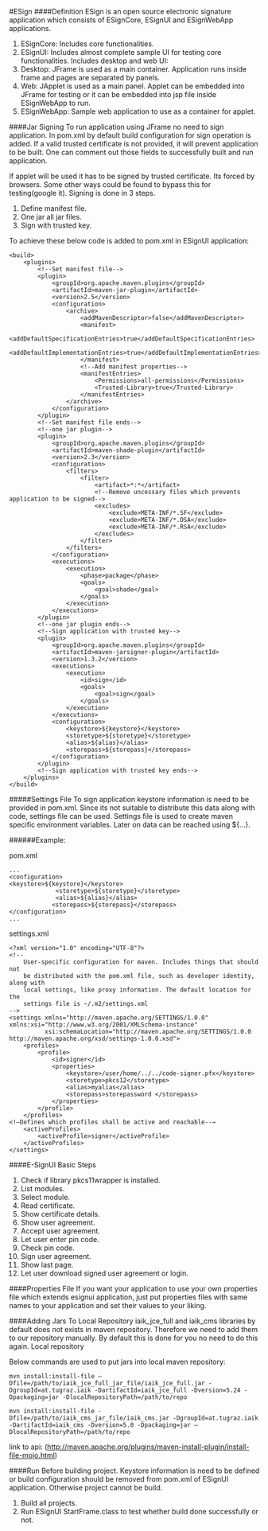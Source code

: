 #ESign
####Definition
ESign is an open source electronic signature application which consists of ESignCore, ESignUI and ESignWebApp applications.

1. ESignCore: Includes core functionalities.
2. ESignUI: Includes almost complete sample UI for testing core functionalities. Includes desktop and web UI:
  1. Desktop: JFrame is used as a main container. Application runs inside frame and pages are separated by panels.
  2. Web: JApplet is used as a main panel. Applet can be embedded into JFrame for testing or it can be embedded into jsp file inside ESignWebApp to run.
3. ESignWebApp: Sample web application to use as a container for applet.

####Jar Signing
To run application using JFrame no need to sign application. In pom.xml by default build configuration for sign operation is added. If a valid trusted certificate is not provided, it will prevent application to be built. One can comment out those fields to successfully built and run application.

If applet will be used it has to be signed by trusted certificate. Its forced by browsers. Some other ways could be found to bypass this for testing(google it). Signing is done in 3 steps.
  1. Define manifest file.
  2. One jar all jar files.
  3. Sign with trusted key.

To achieve these below code is added to pom.xml in ESignUI application:
```
<build>
    <plugins>
        <!--Set manifest file-->
        <plugin>
            <groupId>org.apache.maven.plugins</groupId>
            <artifactId>maven-jar-plugin</artifactId>
            <version>2.5</version>
            <configuration>
                <archive>
                    <addMavenDescriptor>false</addMavenDescriptor>
                    <manifest>
                        <addDefaultSpecificationEntries>true</addDefaultSpecificationEntries>
                        <addDefaultImplementationEntries>true</addDefaultImplementationEntries>
                    </manifest>
                    <!--Add manifest properties-->
                    <manifestEntries>
                        <Permissions>all-permissions</Permissions>
                        <Trusted-Library>true</Trusted-Library>
                    </manifestEntries>
                </archive>
            </configuration>
        </plugin>
        <!--Set manifest file ends-->
        <!--one jar plugin-->
        <plugin>
            <groupId>org.apache.maven.plugins</groupId>
            <artifactId>maven-shade-plugin</artifactId>
            <version>2.3</version>
            <configuration>
                <filters>
                    <filter>
                        <artifact>*:*</artifact>
                        <!--Remove uncessary files which prevents application to be signed-->
                        <excludes>
                            <exclude>META-INF/*.SF</exclude>
                            <exclude>META-INF/*.DSA</exclude>
                            <exclude>META-INF/*.RSA</exclude>
                        </excludes>
                    </filter>
                </filters>
            </configuration>
            <executions>
                <execution>
                    <phase>package</phase>
                    <goals>
                        <goal>shade</goal>
                    </goals>
                </execution>
            </executions>
        </plugin>
        <!--one jar plugin ends-->
        <!--Sign application with trusted key-->
        <plugin>
            <groupId>org.apache.maven.plugins</groupId>
            <artifactId>maven-jarsigner-plugin</artifactId>
            <version>1.3.2</version>
            <executions>
                <execution>
                    <id>sign</id>
                    <goals>
                        <goal>sign</goal>
                    </goals>
                </execution>
            </executions>
            <configuration>
                <keystore>${keystore}</keystore>
                <storetype>${storetype}</storetype>
                <alias>${alias}</alias>
                <storepass>${storepass}</storepass>
            </configuration>
        </plugin>
        <!--Sign application with trusted key ends-->
    </plugins>
</build>
```
#####Settings File
To sign application keystore information is need to be provided in pom.xml. Since its not suitable to distribute this data along with code, settings file can be used. Settings file is used to create maven specific environment variables. Later on data can be reached using ${...}.

######Example:

pom.xml
```
...
<configuration>
<keystore>${keystore}</keystore>
             <storetype>${storetype}</storetype>
             <alias>${alias}</alias>
            <storepass>${storepass}</storepass>
</configuration>
...
```

settings.xml
```
<?xml version="1.0" encoding="UTF-8"?>
<!--
    User-specific configuration for maven. Includes things that should not 
    be distributed with the pom.xml file, such as developer identity, along with 
    local settings, like proxy information. The default location for the
    settings file is ~/.m2/settings.xml 
-->
<settings xmlns="http://maven.apache.org/SETTINGS/1.0.0" xmlns:xsi="http://www.w3.org/2001/XMLSchema-instance"
          xsi:schemaLocation="http://maven.apache.org/SETTINGS/1.0.0 http://maven.apache.org/xsd/settings-1.0.0.xsd">
    <profiles>
        <profile>
            <id>signer</id>
            <properties>
                <keystore>/user/home/../../code-signer.pfx</keystore>
                <storetype>pkcs12</storetype>
                <alias>myalias</alias>
                <storepass>storepassword </storepass>
            </properties>
        </profile>
    </profiles>
<!—Defines which profiles shall be active and reachable--→
    <activeProfiles>
        <activeProfile>signer</activeProfile>
    </activeProfiles>
</settings>
```
####E-SignUI Basic Steps
1.	Check if library pkcs11wrapper is installed.
2.	List modules.
  1.	Select module.
3.	Read certificate.
  1.	Show certificate details.
  2.	Show user agreement.
  3.	Accept user agreement.
4.	Let user enter pin code.
  1.	Check pin code.
  2.	Sign user agreement.
5.	Show last page.
  1.	Let user download signed user agreement or login.


####Properties File
If you want your application to use your own properties file which extends esignui application, just put properties files with same names to your application and set their values to your liking.

####Adding Jars To Local Repository
iaik_jce_full and iaik_cms libraries by default does not exists in maven repository. Therefore we need to add them to our repository manually. By default this is done for you no need to do this again. Local repository 

Below commands are used to put jars into local maven repository:

```
mvn install:install-file –Dfile=/path/to/iaik_jce_full_jar_file/iaik_jce_full.jar -DgroupId=at.tugraz.iaik -DartifactId=iaik_jce_full -Dversion=5.24 -Dpackaging=jar -DlocalRepositoryPath=/path/to/repo
```
```
mvn install:install-file -Dfile=/path/to/iaik_cms_jar_file/iaik_cms.jar -DgroupId=at.tugraz.iaik -DartifactId=iaik_cms -Dversion=5.0 -Dpackaging=jar –DlocalRepositoryPath=/path/to/repo
```
link to api:
(http://maven.apache.org/plugins/maven-install-plugin/install-file-mojo.html)

####Run
Before building project. Keystore information is need to be defined or build configuration should be removed from pom.xml of ESignUI application. Otherwise project cannot be build.

1. Build all projects.
2. Run ESignUI StartFrame.class to test whether build done successfully or not.
